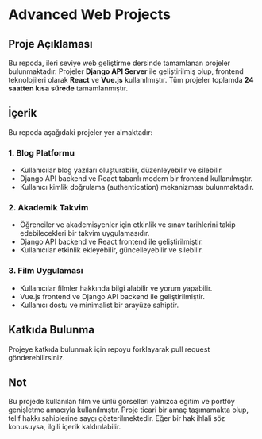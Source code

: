 # Advanced Web Projects

## Proje Açıklaması
Bu repoda, ileri seviye web geliştirme dersinde tamamlanan projeler bulunmaktadır. Projeler **Django API Server** ile geliştirilmiş olup, frontend teknolojileri olarak **React** ve **Vue.js** kullanılmıştır. Tüm projeler toplamda **24 saatten kısa sürede** tamamlanmıştır.

## İçerik
Bu repoda aşağıdaki projeler yer almaktadır:

### 1. Blog Platformu
- Kullanıcılar blog yazıları oluşturabilir, düzenleyebilir ve silebilir.
- Django API backend ve React tabanlı modern bir frontend kullanılmıştır.
- Kullanıcı kimlik doğrulama (authentication) mekanizması bulunmaktadır.

### 2. Akademik Takvim
- Öğrenciler ve akademisyenler için etkinlik ve sınav tarihlerini takip edebilecekleri bir takvim uygulamasıdır.
- Django API backend ve React frontend ile geliştirilmiştir.
- Kullanıcılar etkinlik ekleyebilir, güncelleyebilir ve silebilir.

### 3. Film Uygulaması
- Kullanıcılar filmler hakkında bilgi alabilir ve yorum yapabilir.
- Vue.js frontend ve Django API backend ile geliştirilmiştir.
- Kullanıcı dostu ve minimalist bir arayüze sahiptir.

## Katkıda Bulunma
Projeye katkıda bulunmak için repoyu forklayarak pull request gönderebilirsiniz.

## Not
Bu projede kullanılan film ve ünlü görselleri yalnızca eğitim ve portföy genişletme amacıyla kullanılmıştır. Proje ticari bir amaç taşımamakta olup, telif hakkı sahiplerine saygı gösterilmektedir. Eğer bir hak ihlali söz konusuysa, ilgili içerik kaldırılabilir.
